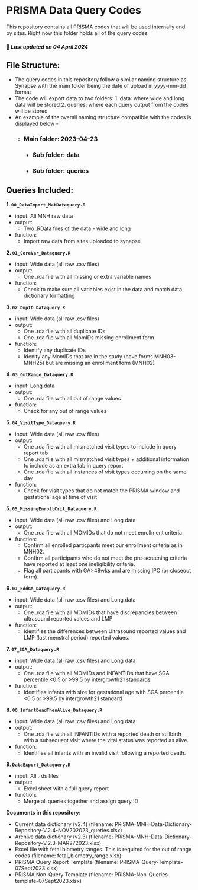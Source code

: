 # PRISMA Data Query Codes
This repository contains all PRISMA codes that will be used internally and by sites. Right now this folder holds all of the query codes 
#### :pushpin: *Last updated on 04 April 2024*

## File Structure: 
* The query codes in this repository follow a similar naming structure as Synapse with the main folder being the date of upload in yyyy-mm-dd format 
* The code will export data to two folders:
  1\. data: where wide and long data will be stored 
  2\. queries: where each query output from the codes will be stored
* An example of the overall naming structure compatible with the codes is displayed below -
  - ### Main folder: 2023-04-23
  	- ### Sub folder: data
  	- ### Sub folder: queries
     
## Queries Included: 
**1\. `00_DataImport_MatDataquery.R`** 
   - input: All MNH raw data
   - output:
     - Two .RData files of the data - wide and long 
   - function: 
     - Import raw data from sites uploaded to synapse 
				
**2\. `01_CoreVar_Dataquery.R`** 
   - input: Wide data (all raw .csv files)
   - output:
     - One .rda file with all missing or extra variable names 
   - function: 
     - Check to make sure all variables exist in the data and match data dictionary formatting 

**3\. `02_DupID_Dataquery.R`** 
   - input: Wide data (all raw .csv files)
   - output:
     - One .rda file with all duplicate IDs 
     - One .rda file with all MomIDs missing enrollment form
   - function: 
     - Identify any duplicate IDs 
     - Idenity any MomIDs that are in the study (have forms MNH03-MNH25) but are missing an enrollment form (MNH02) 


**4\. `03_OutRange_Dataquery.R`** 
   - input: Long data 
   - output:
     - One .rda file with all out of range values 
   - function: 
     - Check for any out of range values  

**5\. `04_VisitType_Dataquery.R`** 
   - input: Wide data (all raw .csv files)
   - output:
     - One .rda file with all mismatched visit types to include in query report tab
     - One .rda file with all mismatched visit types + additional information to include as an extra tab in query report
     - One .rda file with all instances of visit types occurring on the same day
   - function: 
     - Check for visit types that do not match the PRISMA window and gestational age at time of visit

**5\. `05_MissingEnrollCrit_Dataquery.R`** 
   - input: Wide data (all raw .csv files) and Long data
   - output:
     - One .rda file with all MOMIDs that do not meet enrollment criteria 
   - function: 
     - Confirm all enrolled particpants meet our enrollment criteria as in MNH02.
     - Confirm all participants who do not meet the pre-screening criteria have reported at least one ineligibility criteria.
     - Flag all particpants with GA>48wks and are missing IPC (or closeout form). 

**6\. `07_EddGA_Dataquery.R`** 
   - input: Wide data (all raw .csv files) and Long data
   - output:
     - One .rda file with all MOMIDs that have discrepancies between ultrasound reported values and LMP
   - function: 
     - Identifies the differences between Ultrasound reported values and LMP (last menstral period) reported values.

**7\. `07_SGA_Dataquery.R`** 
   - input: Wide data (all raw .csv files) and Long data
   - output:
     - One .rda file with all MOMIDs and INFANTIDs that have SGA percentile <0.5 or >99.5 by intergrowth21 standards
   - function: 
     - Identifies infants with size for gestational age with SGA percentile <0.5 or >99.5 by intergrowth21 standard

**8\. `08_InfantDeadThenAlive_Dataquery.R`** 
   - input: Wide data (all raw .csv files) and Long data
   - output:
     - One .rda file with all INFANTIDs with a reported death or stillbirth with a subsequent visit where the vital status was reported as alive. 
   - function: 
     - Identifies all infants with an invalid visit following a reported death. 

**9\. `DataExport_Dataquery.R`** 
   - input: All .rds files 
   - output:
     - Excel sheet with a full query report 
   - function: 
     - Merge all queries together and assign query ID
    
**Documents in this repository:** 
   - Current data dictionary (v2.4) (filename: PRiSMA-MNH-Data-Dictionary-Repository-V.2.4-NOV202023_queries.xlsx)
   - Archive data dictionary (v2.3) (filename: PRiSMA-MNH-Data-Dictionary-Repository-V.2.3-MAR272023.xlsx)
   - Excel file with fetal biometry ranges. This is required for the out of range codes (filename: fetal_biometry_range.xlsx)
   - PRISMA Query Report Template (filename: PRISMA-Query-Template-07Sept2023.xlsx)
   - PRISMA Non-Query Template (filename: PRISMA-Non-Queries-template-07Sept2023.xlsx)
